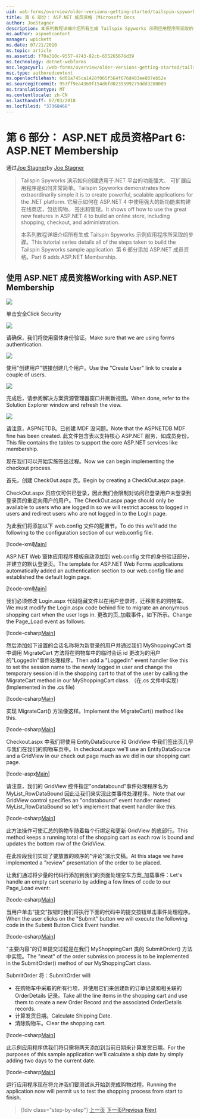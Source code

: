 ```yaml
---
uid: web-forms/overview/older-versions-getting-started/tailspin-spyworks/tailspin-spyworks-part-6
title: 第 6 部分： ASP.NET 成员资格 |Microsoft Docs
author: JoeStagner
description: 本系列教程详细介绍所有生成 Tailspin Spyworks 示例应用程序所采取的步骤。 第 6 部分添加 ASP.NET 成员资格。
ms.author: aspnetcontent
manager: wpickett
ms.date: 07/21/2010
ms.topic: article
ms.assetid: f70a310c-9557-4743-82cb-655265676d39
ms.technology: dotnet-webforms
msc.legacyurl: /web-forms/overview/older-versions-getting-started/tailspin-spyworks/tailspin-spyworks-part-6
msc.type: authoredcontent
ms.openlocfilehash: 6d01a745ca1428f065f564f676d483ee807eb52e
ms.sourcegitcommit: 953ff9ea4369f154d6fd0239599279ddd3280009
ms.translationtype: MT
ms.contentlocale: zh-CN
ms.lasthandoff: 07/03/2018
ms.locfileid: "37368468"
---
```

<a name="part-6-aspnet-membership"></a><span data-ttu-id="7cf06-104">第 6 部分： ASP.NET 成员资格</span><span class="sxs-lookup"><span data-stu-id="7cf06-104">Part 6: ASP.NET Membership</span></span>
====================
<span data-ttu-id="7cf06-105">通过[Joe Stagner](https://github.com/JoeStagner)</span><span class="sxs-lookup"><span data-stu-id="7cf06-105">by [Joe Stagner](https://github.com/JoeStagner)</span></span>

> <span data-ttu-id="7cf06-106">Tailspin Spyworks 演示如何创建适用于.NET 平台的功能强大、 可扩展应用程序是如何非常简单。</span><span class="sxs-lookup"><span data-stu-id="7cf06-106">Tailspin Spyworks demonstrates how extraordinarily simple it is to create powerful, scalable applications for the .NET platform.</span></span> <span data-ttu-id="7cf06-107">它展示如何在 ASP.NET 4 中使用强大的新功能来构建在线商店，包括购物、 签出和管理。</span><span class="sxs-lookup"><span data-stu-id="7cf06-107">It shows off how to use the great new features in ASP.NET 4 to build an online store, including shopping, checkout, and administration.</span></span>
> 
> <span data-ttu-id="7cf06-108">本系列教程详细介绍所有生成 Tailspin Spyworks 示例应用程序所采取的步骤。</span><span class="sxs-lookup"><span data-stu-id="7cf06-108">This tutorial series details all of the steps taken to build the Tailspin Spyworks sample application.</span></span> <span data-ttu-id="7cf06-109">第 6 部分添加 ASP.NET 成员资格。</span><span class="sxs-lookup"><span data-stu-id="7cf06-109">Part 6 adds ASP.NET Membership.</span></span>


## <a id="_Toc260221672"></a>  <span data-ttu-id="7cf06-110">使用 ASP.NET 成员资格</span><span class="sxs-lookup"><span data-stu-id="7cf06-110">Working with ASP.NET Membership</span></span>

![](tailspin-spyworks-part-6/_static/image1.png)

<span data-ttu-id="7cf06-111">单击安全</span><span class="sxs-lookup"><span data-stu-id="7cf06-111">Click Security</span></span>

![](tailspin-spyworks-part-6/_static/image1.jpg)

<span data-ttu-id="7cf06-112">请确保，我们将使用窗体身份验证。</span><span class="sxs-lookup"><span data-stu-id="7cf06-112">Make sure that we are using forms authentication.</span></span>

![](tailspin-spyworks-part-6/_static/image2.jpg)

<span data-ttu-id="7cf06-113">使用"创建用户"链接创建几个用户。</span><span class="sxs-lookup"><span data-stu-id="7cf06-113">Use the "Create User" link to create a couple of users.</span></span>

![](tailspin-spyworks-part-6/_static/image3.jpg)

<span data-ttu-id="7cf06-114">完成后，请参阅解决方案资源管理器窗口并刷新视图。</span><span class="sxs-lookup"><span data-stu-id="7cf06-114">When done, refer to the Solution Explorer window and refresh the view.</span></span>

![](tailspin-spyworks-part-6/_static/image2.png)

<span data-ttu-id="7cf06-115">请注意，ASPNETDB。已创建 MDF 没问题。</span><span class="sxs-lookup"><span data-stu-id="7cf06-115">Note that the ASPNETDB.MDF fine has been created.</span></span> <span data-ttu-id="7cf06-116">此文件包含表以支持核心 ASP.NET 服务，如成员身份。</span><span class="sxs-lookup"><span data-stu-id="7cf06-116">This file contains the tables to support the core ASP.NET services like membership.</span></span>

<span data-ttu-id="7cf06-117">现在我们可以开始实施签出过程。</span><span class="sxs-lookup"><span data-stu-id="7cf06-117">Now we can begin implementing the checkout process.</span></span>

<span data-ttu-id="7cf06-118">首先，创建 CheckOut.aspx 页。</span><span class="sxs-lookup"><span data-stu-id="7cf06-118">Begin by creating a CheckOut.aspx page.</span></span>

<span data-ttu-id="7cf06-119">CheckOut.aspx 页应仅可供已登录，因此我们会限制对访问已登录用户未登录到登录页的重定向用户的用户。</span><span class="sxs-lookup"><span data-stu-id="7cf06-119">The CheckOut.aspx page should only be available to users who are logged in so we will restrict access to logged in users and redirect users who are not logged in to the LogIn page.</span></span>

<span data-ttu-id="7cf06-120">为此我们将添加以下 web.config 文件的配置节。</span><span class="sxs-lookup"><span data-stu-id="7cf06-120">To do this we'll add the following to the configuration section of our web.config file.</span></span>

[!code-xml[Main](tailspin-spyworks-part-6/samples/sample1.xml)]

<span data-ttu-id="7cf06-121">ASP.NET Web 窗体应用程序模板自动添加到 web.config 文件的身份验证部分，并建立的默认登录页。</span><span class="sxs-lookup"><span data-stu-id="7cf06-121">The template for ASP.NET Web Forms applications automatically added an authentication section to our web.config file and established the default login page.</span></span>

[!code-xml[Main](tailspin-spyworks-part-6/samples/sample2.xml)]

<span data-ttu-id="7cf06-122">我们必须修改 Login.aspx 代码隐藏文件以在用户登录时，迁移匿名的购物车。</span><span class="sxs-lookup"><span data-stu-id="7cf06-122">We must modify the Login.aspx code behind file to migrate an anonymous shopping cart when the user logs in.</span></span> <span data-ttu-id="7cf06-123">更改的页\_加载事件，如下所示。</span><span class="sxs-lookup"><span data-stu-id="7cf06-123">Change the Page\_Load event as follows.</span></span>

[!code-csharp[Main](tailspin-spyworks-part-6/samples/sample3.cs)]

<span data-ttu-id="7cf06-124">然后添加如下设置的会话名称将为新登录的用户并通过我们 MyShoppingCart 类中调用 MigrateCart 方法将在购物车中的临时会话 id 更改为的用户的"LoggedIn"事件处理程序。</span><span class="sxs-lookup"><span data-stu-id="7cf06-124">Then add a "LoggedIn" event handler like this to set the session name to the newly logged in user and change the temporary session id in the shopping cart to that of the user by calling the MigrateCart method in our MyShoppingCart class.</span></span> <span data-ttu-id="7cf06-125">（在.cs 文件中实现）</span><span class="sxs-lookup"><span data-stu-id="7cf06-125">(Implemented in the .cs file)</span></span>

[!code-csharp[Main](tailspin-spyworks-part-6/samples/sample4.cs)]

<span data-ttu-id="7cf06-126">实现 MigrateCart() 方法像这样。</span><span class="sxs-lookup"><span data-stu-id="7cf06-126">Implement the MigrateCart() method like this.</span></span>

[!code-csharp[Main](tailspin-spyworks-part-6/samples/sample5.cs)]

<span data-ttu-id="7cf06-127">Checkout.aspx 中我们将使用 EntityDataSource 和 GridView 中我们签出页几乎与我们在我们的购物车页中。</span><span class="sxs-lookup"><span data-stu-id="7cf06-127">In checkout.aspx we'll use an EntityDataSource and a GridView in our check out page much as we did in our shopping cart page.</span></span>

[!code-aspx[Main](tailspin-spyworks-part-6/samples/sample6.aspx)]

<span data-ttu-id="7cf06-128">请注意，我们的 GridView 控件指定"ondatabound"事件处理程序名为 MyList\_RowDataBound 因此让我们来实现此类事件处理程序。</span><span class="sxs-lookup"><span data-stu-id="7cf06-128">Note that our GridView control specifies an "ondatabound" event handler named MyList\_RowDataBound so let's implement that event handler like this.</span></span>

[!code-csharp[Main](tailspin-spyworks-part-6/samples/sample7.cs)]

<span data-ttu-id="7cf06-129">此方法操作可使汇总的购物车随着每个行绑定和更新 GridView 的底部行。</span><span class="sxs-lookup"><span data-stu-id="7cf06-129">This method keeps a running total of the shopping cart as each row is bound and updates the bottom row of the GridView.</span></span>

<span data-ttu-id="7cf06-130">在此阶段我们实现了要放置的顺序的"评论"演示文稿。</span><span class="sxs-lookup"><span data-stu-id="7cf06-130">At this stage we have implemented a "review" presentation of the order to be placed.</span></span>

<span data-ttu-id="7cf06-131">让我们通过将少量的代码行添加到我们的页面处理空车方案\_加载事件：</span><span class="sxs-lookup"><span data-stu-id="7cf06-131">Let's handle an empty cart scenario by adding a few lines of code to our Page\_Load event:</span></span>

[!code-csharp[Main](tailspin-spyworks-part-6/samples/sample8.cs)]

<span data-ttu-id="7cf06-132">当用户单击"提交"按钮时我们将执行下面的代码中的提交按钮单击事件处理程序。</span><span class="sxs-lookup"><span data-stu-id="7cf06-132">When the user clicks on the "Submit" button we will execute the following code in the Submit Button Click Event handler.</span></span>

[!code-csharp[Main](tailspin-spyworks-part-6/samples/sample9.cs)]

<span data-ttu-id="7cf06-133">"主要内容"的订单提交过程是在我们 MyShoppingCart 类的 SubmitOrder() 方法中实现。</span><span class="sxs-lookup"><span data-stu-id="7cf06-133">The "meat" of the order submission process is to be implemented in the SubmitOrder() method of our MyShoppingCart class.</span></span>

<span data-ttu-id="7cf06-134">SubmitOrder 将：</span><span class="sxs-lookup"><span data-stu-id="7cf06-134">SubmitOrder will:</span></span>

- <span data-ttu-id="7cf06-135">在购物车中采取的所有行项，并使用它们来创建新的订单记录和相关联的 OrderDetails 记录。</span><span class="sxs-lookup"><span data-stu-id="7cf06-135">Take all the line items in the shopping cart and use them to create a new Order Record and the associated OrderDetails records.</span></span>
- <span data-ttu-id="7cf06-136">计算发货日期。</span><span class="sxs-lookup"><span data-stu-id="7cf06-136">Calculate Shipping Date.</span></span>
- <span data-ttu-id="7cf06-137">清除购物车。</span><span class="sxs-lookup"><span data-stu-id="7cf06-137">Clear the shopping cart.</span></span>


[!code-csharp[Main](tailspin-spyworks-part-6/samples/sample10.cs)]

<span data-ttu-id="7cf06-138">此示例应用程序供我们将只需将两天添加到当前日期来计算发货日期。</span><span class="sxs-lookup"><span data-stu-id="7cf06-138">For the purposes of this sample application we'll calculate a ship date by simply adding two days to the current date.</span></span>

[!code-csharp[Main](tailspin-spyworks-part-6/samples/sample11.cs)]

<span data-ttu-id="7cf06-139">运行应用程序现在将允许我们要测试从开始到完成购物过程。</span><span class="sxs-lookup"><span data-stu-id="7cf06-139">Running the application now will permit us to test the shopping process from start to finish.</span></span>

> [!div class="step-by-step"]
> <span data-ttu-id="7cf06-140">[上一页](tailspin-spyworks-part-5.md)
> [下一页](tailspin-spyworks-part-7.md)</span><span class="sxs-lookup"><span data-stu-id="7cf06-140">[Previous](tailspin-spyworks-part-5.md)
[Next](tailspin-spyworks-part-7.md)</span></span>
